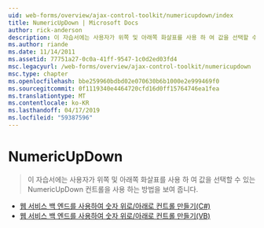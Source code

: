 ```yaml
---
uid: web-forms/overview/ajax-control-toolkit/numericupdown/index
title: NumericUpDown | Microsoft Docs
author: rick-anderson
description: 이 자습서에는 사용자가 위쪽 및 아래쪽 화살표를 사용 하 여 값을 선택할 수 있는 NumericUpDown 컨트롤을 사용 하는 방법을 보여 줍니다.
ms.author: riande
ms.date: 11/14/2011
ms.assetid: 77751a27-0c0a-41ff-9547-1c0d2ed03fd4
msc.legacyurl: /web-forms/overview/ajax-control-toolkit/numericupdown
msc.type: chapter
ms.openlocfilehash: bbe259960bdbd02e070630b6b1000e2e999469f0
ms.sourcegitcommit: 0f1119340e4464720cfd16d0ff15764746ea1fea
ms.translationtype: MT
ms.contentlocale: ko-KR
ms.lasthandoff: 04/17/2019
ms.locfileid: "59387596"
---
```

# <a name="numericupdown"></a>NumericUpDown

> 이 자습서에는 사용자가 위쪽 및 아래쪽 화살표를 사용 하 여 값을 선택할 수 있는 NumericUpDown 컨트롤을 사용 하는 방법을 보여 줍니다.


- [웹 서비스 백 엔드를 사용하여 숫자 위로/아래로 컨트롤 만들기(C#)](creating-a-numeric-up-down-control-with-a-web-service-backend-cs.md)
- [웹 서비스 백 엔드를 사용하여 숫자 위로/아래로 컨트롤 만들기(VB)](creating-a-numeric-up-down-control-with-a-web-service-backend-vb.md)
